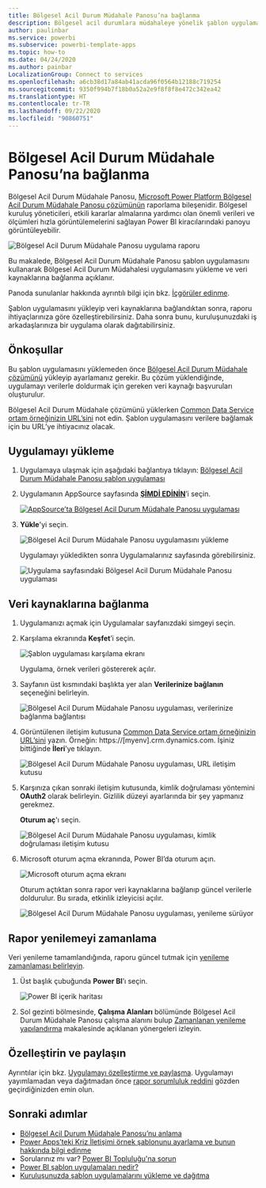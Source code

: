 ```yaml
---
title: Bölgesel Acil Durum Müdahale Panosu’na bağlanma
description: Bölgesel acil durumlara müdahaleye yönelik şablon uygulaması için COVID-19 Karar Desteği Panosu’nu edinme ve yükleme, verilere bağlanma
author: paulinbar
ms.service: powerbi
ms.subservice: powerbi-template-apps
ms.topic: how-to
ms.date: 04/24/2020
ms.author: painbar
LocalizationGroup: Connect to services
ms.openlocfilehash: a6cb38d17a84ab41acda96f0564b12188c719254
ms.sourcegitcommit: 9350f994b7f18b0a52a2e9f8f8f8e472c342ea42
ms.translationtype: HT
ms.contentlocale: tr-TR
ms.lasthandoff: 09/22/2020
ms.locfileid: "90860751"
---
```

# <a name="connect-to-the-regional-emergency-response-dashboard"></a>Bölgesel Acil Durum Müdahale Panosu’na bağlanma
Bölgesel Acil Durum Müdahale Panosu, [Microsoft Power Platform Bölgesel Acil Durum Müdahale Panosu çözümünün](/powerapps/sample-apps/regional-emergency-response/overview) raporlama bileşenidir. Bölgesel kuruluş yöneticileri, etkili kararlar almalarına yardımcı olan önemli verileri ve ölçümleri hızla görüntülemelerini sağlayan Power BI kiracılarındaki panoyu görüntüleyebilir.

![Bölgesel Acil Durum Müdahale Panosu uygulama raporu](media/service-connect-to-regional-emergency-response/service-regional-emergency-response-app-report.png)

Bu makalede, Bölgesel Acil Durum Müdahale Panosu şablon uygulamasını kullanarak Bölgesel Acil Durum Müdahalesi uygulamasını yükleme ve veri kaynaklarına bağlanma açıklanır.

Panoda sunulanlar hakkında ayrıntılı bilgi için bkz. [İçgörüler edinme](/powerapps/sample-apps/regional-emergency-response/portals-admin-reporting#get-insights).

Şablon uygulamasını yükleyip veri kaynaklarına bağlandıktan sonra, raporu ihtiyaçlarınıza göre özelleştirebilirsiniz. Daha sonra bunu, kuruluşunuzdaki iş arkadaşlarınıza bir uygulama olarak dağıtabilirsiniz.

## <a name="prerequisites"></a>Önkoşullar

Bu şablon uygulamasını yüklemeden önce [Bölgesel Acil Durum Müdahale çözümünü](/powerapps/sample-apps/regional-emergency-response/deploy) yükleyip ayarlamanız gerekir. Bu çözüm yüklendiğinde, uygulamayı verilerle doldurmak için gereken veri kaynağı başvuruları oluşturulur.

Bölgesel Acil Durum Müdahale çözümünü yüklerken [Common Data Service ortam örneğinizin URL’sini](/powerapps/sample-apps/regional-emergency-response/deploy#step-5-configure-and-publish-power-bi-dashboard) not edin. Şablon uygulamasını verilere bağlamak için bu URL’ye ihtiyacınız olacak.

## <a name="install-the-app"></a>Uygulamayı yükleme

1. Uygulamaya ulaşmak için aşağıdaki bağlantıya tıklayın: [Bölgesel Acil Durum Müdahale Panosu şablon uygulaması](https://appsource.microsoft.com/product/power-bi/powerapps_cxo.regional_response)

1. Uygulamanın AppSource sayfasında [**ŞİMDİ EDİNİN**](https://appsource.microsoft.com/product/power-bi/powerapps_cxo.regional_response)’i seçin.

    [![AppSource’ta Bölgesel Acil Durum Müdahale Panosu uygulaması](media/service-connect-to-regional-emergency-response/service-regional-emergency-response-app-appsource-get-it-now.png)](https://appsource.microsoft.com/product/power-bi/powerapps_cxo.regional_response)

1. **Yükle**'yi seçin. 

    ![Bölgesel Acil Durum Müdahale Panosu uygulamasını yükleme](media/service-connect-to-regional-emergency-response/service-regional-emergency-response-select-install.png)

    Uygulamayı yükledikten sonra Uygulamalarınız sayfasında görebilirsiniz.

   ![Uygulama sayfasındaki Bölgesel Acil Durum Müdahale Panosu uygulaması](media/service-connect-to-regional-emergency-response/service-regional-emergency-response-app-apps-page-icon.png)

## <a name="connect-to-data-sources"></a>Veri kaynaklarına bağlanma

1. Uygulamanızı açmak için Uygulamalar sayfanızdaki simgeyi seçin.

1. Karşılama ekranında **Keşfet**’i seçin.

   ![Şablon uygulaması karşılama ekranı](media/service-connect-to-regional-emergency-response/service-regional-emergency-response-app-splash-screen.png)

   Uygulama, örnek verileri göstererek açılır.

1. Sayfanın üst kısmındaki başlıkta yer alan **Verilerinize bağlanın** seçeneğini belirleyin.

   ![Bölgesel Acil Durum Müdahale Panosu uygulaması, verilerinize bağlanma bağlantısı](media/service-connect-to-regional-emergency-response/service-regional-emergency-response-app-connect-data.png)

1. Görüntülenen iletişim kutusuna [Common Data Service ortam örneğinizin URL’sini](/powerapps/sample-apps/emergency-response/deploy-configure#publish-the-power-bi-dashboard) yazın. Örneğin: https://[myenv].crm.dynamics.com. İşiniz bittiğinde **İleri**’ye tıklayın.

   ![Bölgesel Acil Durum Müdahale Panosu uygulaması, URL iletişim kutusu](media/service-connect-to-regional-emergency-response/service-regional-emergency-response-app-url-dialog.png)

1. Karşınıza çıkan sonraki iletişim kutusunda, kimlik doğrulaması yöntemini **OAuth2** olarak belirleyin. Gizlilik düzeyi ayarlarında bir şey yapmanız gerekmez.

   **Oturum aç**'ı seçin.

   ![Bölgesel Acil Durum Müdahale Panosu uygulaması, kimlik doğrulaması iletişim kutusu](media/service-connect-to-regional-emergency-response/service-regional-emergency-response-app-authentication-dialog.png)

1. Microsoft oturum açma ekranında, Power BI’da oturum açın.

   ![Microsoft oturum açma ekranı](media/service-connect-to-regional-emergency-response/service-regional-emergency-response-app-microsoft-login.png)

   Oturum açtıktan sonra rapor veri kaynaklarına bağlanıp güncel verilerle doldurulur. Bu sırada, etkinlik izleyicisi açılır.

   ![Bölgesel Acil Durum Müdahale Panosu uygulaması, yenileme sürüyor](media/service-connect-to-regional-emergency-response/service-regional-emergency-response-app-refresh-monitor.png)

## <a name="schedule-report-refresh"></a>Rapor yenilemeyi zamanlama

Veri yenileme tamamlandığında, raporu güncel tutmak için [yenileme zamanlaması belirleyin](../connect-data/refresh-scheduled-refresh.md).

1. Üst başlık çubuğunda **Power BI**’ı seçin.

   ![Power BI içerik haritası](media/service-connect-to-regional-emergency-response/service-regional-emergency-response-app-powerbi-breadcrumb.png)

1. Sol gezinti bölmesinde, **Çalışma Alanları** bölümünde Bölgesel Acil Durum Müdahale Panosu çalışma alanını bulup [Zamanlanan yenileme yapılandırma](../connect-data/refresh-scheduled-refresh.md) makalesinde açıklanan yönergeleri izleyin.

## <a name="customize-and-share"></a>Özelleştirin ve paylaşın

Ayrıntılar için bkz. [Uygulamayı özelleştirme ve paylaşma](../connect-data/service-template-apps-install-distribute.md#customize-and-share-the-app). Uygulamayı yayımlamadan veya dağıtmadan önce [rapor sorumluluk reddini](/powerapps/sample-apps/regional-emergency-response/overview#disclaimer) gözden geçirdiğinizden emin olun.

## <a name="next-steps"></a>Sonraki adımlar
* [Bölgesel Acil Durum Müdahale Panosu’nu anlama](/powerapps/sample-apps/regional-emergency-response/portals-admin-reporting#get-insights)
* [Power Apps’teki Kriz İletişimi örnek şablonunu ayarlama ve bunun hakkında bilgi edinme](/powerapps/maker/canvas-apps/sample-crisis-communication-app)
* Sorularınız mı var? [Power BI Topluluğu'na sorun](https://community.powerbi.com/)
* [Power BI şablon uygulamaları nedir?](../connect-data/service-template-apps-overview.md)
* [Kuruluşunuzda şablon uygulamalarını yükleme ve dağıtma](../connect-data/service-template-apps-install-distribute.md)